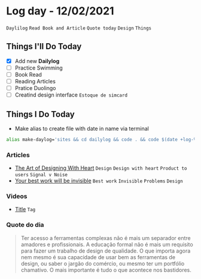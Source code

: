 # Log day - 12/02/2021

`Daylilog` `Read Book and Article` `Quote today` `Design` `Things`

## Things I'll Do Today

- [x] Add new **Dailylog**
- [ ] Practice Swimming
- [ ] Book Read
- [ ] Reading Articles
- [ ] Pratice Duolingo
- [ ] Creatind design interface `Estoque de simcard`

## Things I Do Today

- Make alias to create file with date in name via terminal

```bash
alias make-daylog='sites && cd dailylog && code . && code $(date +log-%d-%m-%Y).md'
```
  
### Articles

- [The Art of Designing With Heart](https://m.signalvnoise.com/the-art-of-designing-with-heart/) `Design` `Design with heart` `Product to users` `Signal v Noise`
- [Your best work will be invisible](https://tannerchristensen.com/blog/2019/1/5/your-best-work-will-be-invisible) `Best work` `Invisible` `Problems` `Design`

### Videos

- [Title](link) `Tag`

### Quote do dia

> Ter acesso a ferramentas complexas não é mais um separador entre amadores e profissionais. A educação formal não é mais um requisito para fazer um trabalho de design de qualidade. O que importa agora nem mesmo é sua capacidade de usar bem as ferramentas de design, ou saber o jargão do comércio, ou mesmo ter um portfólio chamativo. O mais importante é tudo o que acontece nos bastidores.
